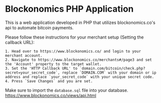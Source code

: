 # Blockonomics PHP Application
This is a web application developed in PHP that utilizes blockonomics.co's api to automate bitcoin payments.


Please follow these instructions for your merchant setup (Setting the callback URL):
```
1. Head over to https://www.blockonomics.co/ and login to your merchant account.
2. Navigate to https://www.blockonomics.co/merchants#/page3 and set the 'Account' property to the target wallet.
3. Set the 'HTTP Callback URL' to `domain.com/bitcoin/check.php?secret=your_secret_code`, replace `DOMAIN.COM` with your domain or ip address and replace `your_secret_code` with your unique secret code.
4. Press `Save Changes` and you are set.
```

Make sure to import the `database.sql` file into your database.
https://www.blockonomics.co/views/api.html
